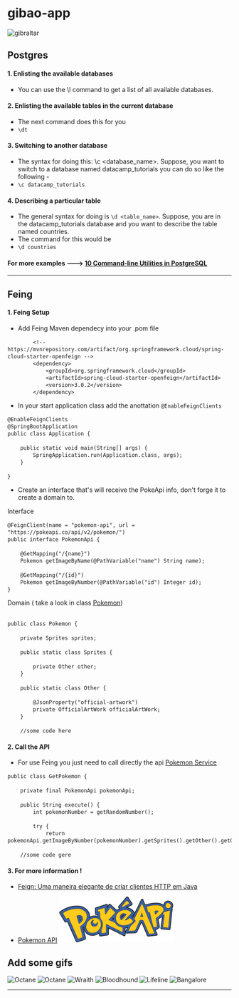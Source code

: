 # gibao-app
![gibraltar](https://i.imgur.com/VpZHPVY.jpg)


## Postgres

#### 1. Enlisting the available databases
 - You can use the \l command to get a list of all available databases.

#### 2. Enlisting the available tables in the current database
- The next command does this for you 
- ```\dt ```

#### 3. Switching to another database
- The syntax for doing this: \c <database_name>. Suppose, you want to switch to a database named datacamp_tutorials you can do so like the following -
- ```\c datacamp_tutorials``` 


#### 4. Describing a particular table
 - The general syntax for doing is ```\d <table_name>```. Suppose, you are in the datacamp_tutorials database and you want to describe the table named countries. 
 - The command for this would be 
 - ```\d countries ```

 #### For more examples ---> [10 Command-line Utilities in PostgreSQL](https://www.datacamp.com/community/tutorials/10-command-line-utilities-postgresql?utm_source=adwords_ppc&utm_campaignid=1455363063&utm_adgroupid=65083631748&utm_device=c&utm_keyword=&utm_matchtype=b&utm_network=g&utm_adpostion=&utm_creative=332602034361&utm_targetid=aud-392016246653:dsa-429603003980&utm_loc_interest_ms=&utm_loc_physical_ms=1001773&gclid=Cj0KCQiAnKeCBhDPARIsAFDTLTIrlsOiY9m31jKm5SeMNVmaG4bMojBbJlhKQAVyLgdV5ueb_xYd3cgaAvm-EALw_wcB)

---


## Feing

#### 1. Feing Setup
- Add Feing Maven dependecy into your .pom file
```
        <!-- https://mvnrepository.com/artifact/org.springframework.cloud/spring-cloud-starter-openfeign -->
        <dependency>
            <groupId>org.springframework.cloud</groupId>
            <artifactId>spring-cloud-starter-openfeign</artifactId>
            <version>3.0.2</version>
        </dependency>
```
- In your start application class add the anottation `@EnableFeignClients`
```
@EnableFeignClients
@SpringBootApplication
public class Application {

    public static void main(String[] args) {
        SpringApplication.run(Application.class, args);
    }

}
```
- Create an interface that's will receive the PokeApi info, don't forge it to create a domain to.

Interface
```
@FeignClient(name = "pokemon-api", url = "https://pokeapi.co/api/v2/pokemon/")
public interface PokemonApi {

    @GetMapping("/{name}")
    Pokemon getImageByName(@PathVariable("name") String name);

    @GetMapping("/{id}")
    Pokemon getImageByNumber(@PathVariable("id") Integer id);
}
```

Domain ( take a look in class [Pokemon](https://github.com/angelozero/gibao-app/blob/master/src/main/java/com/angelozero/gibao/app/domain/Pokemon.java))
```

public class Pokemon {

    private Sprites sprites;

    public static class Sprites {

        private Other other;
    }

    public static class Other {

        @JsonProperty("official-artwork")
        private OfficialArtWork officialArtWork;
    }

    //some code here
```

#### 2. Call the API
- For use Feing you just need to call directly the api [Pokemon Service](https://github.com/angelozero/gibao-app/blob/master/src/main/java/com/angelozero/gibao/app/usecase/GetPokemon.java)

```
public class GetPokemon {

    private final PokemonApi pokemonApi;

    public String execute() {
        int pokemonNumber = getRandomNumber();

        try {
            return pokemonApi.getImageByNumber(pokemonNumber).getSprites().getOther().getOfficialArtWork().getFrontDefault();

    //some code gere

```
#### 3. For more information !
- [Feign: Uma maneira elegante de criar clientes HTTP em Java](https://felixgilioli.medium.com/feign-uma-maneira-elegante-de-criar-clientes-http-em-java-c7c13c318cbe)

- [Pokemon API](https://pokeapi.co/) ![Pikachu](https://raw.githubusercontent.com/PokeAPI/media/master/logo/pokeapi_256.png)


## Add some gifs


 ![Octane](https://pa1.narvii.com/7219/3f6de78829849bb2c2425f764f9bde7ae52848e8r1-256-256_hq.gif)
 ![Octane](https://pa1.narvii.com/7219/04dd0e9ac40347ac391d9ba6323f6b822f182831r1-256-256_hq.gif)
 ![Wraith](https://64.media.tumblr.com/dfdf88c6295f4534e1b8e25b41b06b87/tumblr_przfnw4o471seajk2_400.png)
 ![Bloodhound](https://64.media.tumblr.com/2e397b84b9f4880b0f8c0954d04d3236/tumblr_przfnwsVdb1seajk2_400.png)
 ![Lifeline](https://64.media.tumblr.com/97e8abc9981caa9112a345f5c751db73/tumblr_przfnw2Nmo1seajk2_400.png)
 ![Bangalore](https://64.media.tumblr.com/cd94a364139ea43ba9fab89bb03bb6c3/tumblr_przfnwprJW1seajk2_400.png)
 
---
